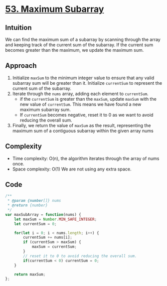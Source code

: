 # [53. Maximum Subarray](https://leetcode.com/problems/maximum-subarray/description/)

## Intuition
We can find the maximum sum of a subarray by scanning through the array and keeping track of the current sum of the subarray. If the current sum becomes greater than the maximum, we update the maximum sum.

## Approach 
1. Initialize `maxSum` to the minimum integer value to ensure that any valid subarray sum will be greater than it. Initialize `currentSum` to represent the current sum of the subarray.
2. Iterate through the `nums` array, adding each element to `currentSum`.
   - if the `currentSum` is greater than the `maxSum`, update `maxSum` with the new value of `currentSum`. This means we have found a new maximum subarray sum.
   - If `currentSum` becomes negative, reset it to 0 as we want to avoid reducing the overall sum.
3. Finally, we return the value of `maxSum` as the result, representing the maximum sum of a contiguous subarray within the given array nums

## Complexity
- Time complexity: O(n), the algorithm iterates through the array of nums once.
- Space complexity: O(1) We are not using any extra space.

## Code
```javascript
/**
 * @param {number[]} nums
 * @return {number}
 */
var maxSubArray = function(nums) {
    let maxSum = Number.MIN_SAFE_INTEGER;
    let currentSum = 0;

    for(let i = 0; i < nums.length; i++) {
        currentSum += nums[i];
        if (currentSum > maxSum) {
            maxSum = currentSum;
        }
        // reset it to 0 to avoid reducing the overall sum.
        if(currentSum < 0) currentSum = 0;
    }

    return maxSum;
};
```